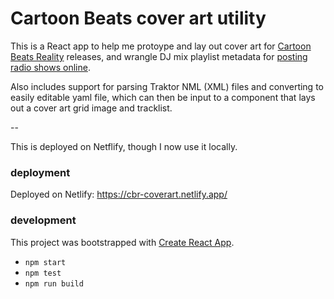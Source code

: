 # Cartoon Beats cover art utility

This is a React app to help me protoype and lay out cover art for [Cartoon Beats Reality](https://cartoonbeats.com/releases/) releases, and wrangle DJ mix playlist metadata for [posting radio shows online](https://cartoonbeats.com/beats-reality-radio/).

Also includes support for parsing Traktor NML (XML) files and converting to easily editable yaml file, which can then be input to a component that lays out a cover art grid image and tracklist.

--

This is deployed on Netflify, though I now use it locally.

### deployment

Deployed on Netlify: https://cbr-coverart.netlify.app/

### development

This project was bootstrapped with [Create React App](https://github.com/facebook/create-react-app).

-  `npm start`
-  `npm test`
-  `npm run build`
